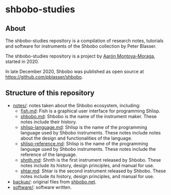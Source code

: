 # shbobo-studies

## About

The shbobo-studies repository is a compilation of research notes, tutorials and software for instruments of the Shbobo collection by Peter Blasser.

The shbobo-studies repository is a project by [Aarón Montoya-Moraga](https://montoyamoraga.io/), started in 2020.

In late December 2020, Shbobo was published as open source at https://github.com/pblasser/shbobo.

## Structure of this repository

* [notes/](notes/): notes taken about the Shbobo ecosystem, including:
  * [fish.md](notes/fish.md): Fish is a graphical user interface for programming Shlisp.
  * [shbobo.md](notes/shbobo.md): Shbobo is the name of the instrument maker. These notes include their history.
  * [shlisp-language.md](notes/shlisp-language.md): Shlisp is the name of the programming language used by Shbobo instruments. These notes include notes about the design and functionalities of the language.
  * [shlisp-reference.md](notes/shlisp-reference.md): Shlisp is the name of the programming language used by Shbobo instruments. These notes include the reference of the language.
  * [shnth.md](notes/shnth.md): Shnth is the first instrument released by Shbobo. These notes include its history, design principles, and manual for use.
  * [shtar.md](notes/shtar.md): Shtar is the second instrument released by Shbobo. These notes include its history, design principles, and manual for use.
* [backup/](backup/): original files from [shbobo.net](http://shbobo.net/).
* [software/](software/): software written.
